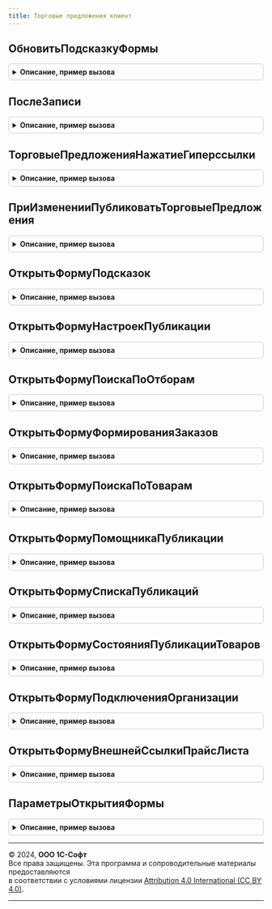 ```yaml
---
title: Торговые предложения клиент
---
```



## ОбновитьПодсказкуФормы
<details style="margin: 1em 0; padding: 0.5em; border: 1px solid #ccc; border-radius: 6px;">

<summary style="font-weight: bold; cursor: pointer;">Описание, пример вызова</summary>

```bsl

// Обновление подсказки торговых предложений в форме.
//
// Параметры:
//  Форма - ФормаКлиентскогоПриложения - форма, для которой обновляется подсказки.
//
Процедура ОбновитьПодсказкуФормы(Форма) Экспорт
```

Пример вызова
```bsl
ТорговыеПредложенияКлиент.ОбновитьПодсказкуФормы(Форма) 
```
</details>

## ПослеЗаписи
<details style="margin: 1em 0; padding: 0.5em; border: 1px solid #ccc; border-radius: 6px;">

<summary style="font-weight: bold; cursor: pointer;">Описание, пример вызова</summary>

```bsl

// Процедура, вызываемая из одноименного обработчика события формы.
//
// Параметры:
//  Форма - ФормаКлиентскогоПриложения - форма из обработчика события которой происходит вызов процедуры.
//  ПараметрыЗаписи - Структура - параметры записи.
//
Процедура ПослеЗаписи(Форма, ПараметрыЗаписи) Экспорт
```

Пример вызова
```bsl
ТорговыеПредложенияКлиент.ПослеЗаписи(Форма, ПараметрыЗаписи) 
```
</details>

## ТорговыеПредложенияНажатиеГиперссылки
<details style="margin: 1em 0; padding: 0.5em; border: 1px solid #ccc; border-radius: 6px;">

<summary style="font-weight: bold; cursor: pointer;">Описание, пример вызова</summary>

```bsl

// Отрабатывает событие нажатия на гиперссылку на форме.
//
// Параметры:
//  Форма   - ФормаКлиентскогоПриложения - из обработчика события которой происходит вызов процедуры.
//  Объект  - ДанныеФормыСтруктура       - основной объект формы.
//  Элемент - ЭлементФормы               - элемент формы.
//  СтандартнаяОбработка - Булево        - признак стандартной отработки события.
//
Процедура ТорговыеПредложенияНажатиеГиперссылки(Форма, Объект, Элемент, СтандартнаяОбработка) Экспорт
```

Пример вызова
```bsl
ТорговыеПредложенияКлиент.ТорговыеПредложенияНажатиеГиперссылки(Форма, Объект, Элемент, СтандартнаяОбработка) 
```
</details>

## ПриИзмененииПубликоватьТорговыеПредложения
<details style="margin: 1em 0; padding: 0.5em; border: 1px solid #ccc; border-radius: 6px;">

<summary style="font-weight: bold; cursor: pointer;">Описание, пример вызова</summary>

```bsl

// Отрабатывает событие смены флага публикации на форме.
//
// Параметры:
//  Форма   - ФормаКлиентскогоПриложения - из обработчика события которой происходит вызов процедуры.
//  Объект  - ЛюбаяСсылка                - ссылка на объект источник события.
//  Элемент - ЭлементФормы               - элемент формы.
//  СтандартнаяОбработка - Булево        - признак стандартной отработки события.
//
Процедура ПриИзмененииПубликоватьТорговыеПредложения(Форма, Объект, Элемент, СтандартнаяОбработка) Экспорт
```

Пример вызова
```bsl
ТорговыеПредложенияКлиент.ПриИзмененииПубликоватьТорговыеПредложения(Форма, Объект, Элемент, СтандартнаяОбработка) 
```
</details>

## ОткрытьФормуПодсказок
<details style="margin: 1em 0; padding: 0.5em; border: 1px solid #ccc; border-radius: 6px;">

<summary style="font-weight: bold; cursor: pointer;">Описание, пример вызова</summary>

```bsl

// Открытие форму подсказки.
//
// Параметры:
//  Форма - ФормаКлиентскогоПриложения - форма, из которой открывается форма подсказки.
//
Процедура ОткрытьФормуПодсказок(Форма) Экспорт
```

Пример вызова
```bsl
ТорговыеПредложенияКлиент.ОткрытьФормуПодсказок(Форма) 
```
</details>

## ОткрытьФормуНастроекПубликации
<details style="margin: 1em 0; padding: 0.5em; border: 1px solid #ccc; border-radius: 6px;">

<summary style="font-weight: bold; cursor: pointer;">Описание, пример вызова</summary>

```bsl

// Открывает форму редактирования настроек публикации торгового предложения
//
// Параметры:
//  ТорговоеПредложение - ОпределяемыйТип.ТорговоеПредложение - торговое предложение, настройки которого
//                        требуется открыть.
//  ВладелецФормы       - ФормаКлиентскогоПриложения - Форма
//  ОписаниеОповещения  - ОписаниеОповещения         - оповещение о закрытии формы.
//
Процедура ОткрытьФормуНастроекПубликации(ТорговоеПредложение, ВладелецФормы = Неопределено, ОписаниеОповещения = Неопределено) Экспорт
```

Пример вызова
```bsl
ТорговыеПредложенияКлиент.ОткрытьФормуНастроекПубликации(ТорговоеПредложение, ВладелецФормы, ОписаниеОповещения);
```
</details>

## ОткрытьФормуПоискаПоОтборам
<details style="margin: 1em 0; padding: 0.5em; border: 1px solid #ccc; border-radius: 6px;">

<summary style="font-weight: bold; cursor: pointer;">Описание, пример вызова</summary>

```bsl

// Открывает форму поиска товаров по отборам
//
// Параметры:
//  ПараметрыОткрытияФормы - Структура - параметры формы:
//    *ИдентификаторКатегории          - Строка - идентификатор категории сервиса
//    *ИдентификаторЗаказа             - УникальныйИдентификатор - уникальный идентификатор формы заказа
//    *ОтборАртикул                    - Строка - артикул для поиска
//    *ОтборНаименование               - Строка - наименование для поиска
//    *ОтборНоменклатураСервиса        - Строка - идентификатор номенклатуры сервиса
//    *ОтборХарактеристикаСервиса      - Строка - идентификатор характеристики сервиса
//    *Валюта                          - СправочникСсылка - ссылка на валюту
//    *Контрагент                      - СправочникСсылка - контрагент для отбора торговых предложений
//    *ИНН                             - Строка - ИНН контрагента для отбора
//    *КПП                             - Строка - КПП контрагента для отбора
//    *ОтборШтрихКоды                  - Массив из Строка - массив штрихкодов для поиска
//    *АдресТоваровВХранилище          - Строка - адрес таблицы товаров во временном хранилище
//  ВладелецФормы          - ФормаКлиентскогоПриложения, ПараметрыВыполненияКоманды - форма-владелец или
//                                       контекст выполнения команды
//  ОписаниеОповещения     - ОписаниеОповещения - оповещение о закрытии формы.
//
Процедура ОткрытьФормуПоискаПоОтборам(ПараметрыОткрытияФормы = Неопределено, ВладелецФормы = Неопределено, Экспорт
```

Пример вызова
```bsl
ТорговыеПредложенияКлиент.ОткрытьФормуПоискаПоОтборам(ПараметрыОткрытияФормы, ВладелецФормы, );
```
</details>

## ОткрытьФормуФормированияЗаказов
<details style="margin: 1em 0; padding: 0.5em; border: 1px solid #ccc; border-radius: 6px;">

<summary style="font-weight: bold; cursor: pointer;">Описание, пример вызова</summary>

```bsl

// Открывает форму формирования заказов
//
// Параметры:
//  ПараметрыОткрытияФормы - Структура - параметры формы:
//    *РежимЗапросаЦен         - Булево - признак режима запроса цен
//    *ИдентификаторЗаказа     - УникальныйИдентификатор - уникальный идентификатор формы заказа
//    *Организация             - ОпределяемыйТип.Организация - ссылка на организацию
//    *Валюта                  - СправочникСсылка - ссылка на валюту
//    *АдресТоваровВХранилище  - Строка - адрес таблицы товаров во временном хранилище
//  ВладелецФормы          - ФормаКлиентскогоПриложения - форма-владелец
//  ОписаниеОповещения     - ОписаниеОповещения - оповещение о закрытии формы.
//
Процедура ОткрытьФормуФормированияЗаказов(ПараметрыОткрытияФормы = Неопределено, ВладелецФормы = Неопределено, Экспорт
```

Пример вызова
```bsl
ТорговыеПредложенияКлиент.ОткрытьФормуФормированияЗаказов(ПараметрыОткрытияФормы, ВладелецФормы, );
```
</details>

## ОткрытьФормуПоискаПоТоварам
<details style="margin: 1em 0; padding: 0.5em; border: 1px solid #ccc; border-radius: 6px;">

<summary style="font-weight: bold; cursor: pointer;">Описание, пример вызова</summary>

```bsl

// Открывает форму поиска товаров
//
// Параметры:
//  ПараметрыОткрытияФормы - Структура - параметры формы. см. Параметры формы
//  ВладелецФормы          - ФормаКлиентскогоПриложения - форма-владелец
//  ОписаниеОповещения     - ОписаниеОповещения - оповещение о закрытии формы.
//
Процедура ОткрытьФормуПоискаПоТоварам(ПараметрыОткрытияФормы = Неопределено, ВладелецФормы = Неопределено, Экспорт
```

Пример вызова
```bsl
ТорговыеПредложенияКлиент.ОткрытьФормуПоискаПоТоварам(ПараметрыОткрытияФормы, ВладелецФормы, );
```
</details>

## ОткрытьФормуПомощникаПубликации
<details style="margin: 1em 0; padding: 0.5em; border: 1px solid #ccc; border-radius: 6px;">

<summary style="font-weight: bold; cursor: pointer;">Описание, пример вызова</summary>

```bsl

// Открывает форму помощника публикации
//
// Параметры:
//  ПараметрыОткрытияФормы - Структура - параметры формы. см. Параметры формы
//  ВладелецФормы          - ФормаКлиентскогоПриложения - форма-владелец
//  ОписаниеОповещения     - ОписаниеОповещения - оповещение о закрытии формы.
//
Процедура ОткрытьФормуПомощникаПубликации(ПараметрыОткрытияФормы = Неопределено, ВладелецФормы = Неопределено, Экспорт
```

Пример вызова
```bsl
ТорговыеПредложенияКлиент.ОткрытьФормуПомощникаПубликации(ПараметрыОткрытияФормы, ВладелецФормы, );
```
</details>

## ОткрытьФормуСпискаПубликаций
<details style="margin: 1em 0; padding: 0.5em; border: 1px solid #ccc; border-radius: 6px;">

<summary style="font-weight: bold; cursor: pointer;">Описание, пример вызова</summary>

```bsl

// Открывает форму списка публикаций
//
// Параметры:
//  ПараметрыОткрытияФормы - Структура - параметры формы. см. Параметры формы
//  ВладелецФормы          - ФормаКлиентскогоПриложения - форма-владелец
//  ОписаниеОповещения     - ОписаниеОповещения - оповещение о закрытии формы.
//
Процедура ОткрытьФормуСпискаПубликаций(ПараметрыОткрытияФормы = Неопределено, ВладелецФормы = Неопределено, Экспорт
```

Пример вызова
```bsl
ТорговыеПредложенияКлиент.ОткрытьФормуСпискаПубликаций(ПараметрыОткрытияФормы, ВладелецФормы, );
```
</details>

## ОткрытьФормуСостоянияПубликацииТоваров
<details style="margin: 1em 0; padding: 0.5em; border: 1px solid #ccc; border-radius: 6px;">

<summary style="font-weight: bold; cursor: pointer;">Описание, пример вызова</summary>

```bsl

// Открывает форму состояния публикации товаров
//
// Параметры:
//  ПараметрыОткрытияФормы - Структура - параметры формы. см. ТорговыеПредложенияКлиент.ПараметрыОткрытияФормы
//
Процедура ОткрытьФормуСостоянияПубликацииТоваров(ПараметрыОткрытияФормы) Экспорт
```

Пример вызова
```bsl
ТорговыеПредложенияКлиент.ОткрытьФормуСостоянияПубликацииТоваров(ПараметрыОткрытияФормы) 
```
</details>

## ОткрытьФормуПодключенияОрганизации
<details style="margin: 1em 0; padding: 0.5em; border: 1px solid #ccc; border-radius: 6px;">

<summary style="font-weight: bold; cursor: pointer;">Описание, пример вызова</summary>

```bsl

// см. БизнесСетьКлиент.ОткрытьФормуПодключенияОрганизации
Процедура ОткрытьФормуПодключенияОрганизации( Экспорт
```

Пример вызова
```bsl
ТорговыеПредложенияКлиент.ОткрытьФормуПодключенияОрганизации();
```
</details>

## ОткрытьФормуВнешнейСсылкиПрайсЛиста
<details style="margin: 1em 0; padding: 0.5em; border: 1px solid #ccc; border-radius: 6px;">

<summary style="font-weight: bold; cursor: pointer;">Описание, пример вызова</summary>

```bsl

// Открывает форму создания/получения внешней ссылки прайс листа
//
// Параметры:
//  ПараметрыОткрытияФормы - см. ПараметрыОткрытияФормы
//
Процедура ОткрытьФормуВнешнейСсылкиПрайсЛиста(ПараметрыОткрытияФормы) Экспорт
```

Пример вызова
```bsl
ТорговыеПредложенияКлиент.ОткрытьФормуВнешнейСсылкиПрайсЛиста(ПараметрыОткрытияФормы) 
```
</details>

## ПараметрыОткрытияФормы
<details style="margin: 1em 0; padding: 0.5em; border: 1px solid #ccc; border-radius: 6px;">

<summary style="font-weight: bold; cursor: pointer;">Описание, пример вызова</summary>

```bsl

// Конструктор универсального параметра открытия форм подсистемы.
//
// Возвращаемое значение:
//  Структура - Структура с ключами открытия формы:
//    *ПараметрыФормы - Структура - параметры, переадресуемые в открываемую форму
//    *ВладелецФормы - ФормаКлиентскогоПриложения - владелец открываемой формы
//    *Уникальность - УникальныйИдентификатор - в данном параметре может быть задан некоторый ключ,
//                      значение которого будет использоваться для поиска уже открытых форм.
//    *ПараметрыВыполненияКоманды - ПараметрыВыполненияКоманды - описывает структуру, передаваемую
//                      в обработчик команды.
//    *ОписаниеОповещения - ОписаниеОповещения - содержит описание процедуры, которая будет вызвана
//                      при закрытии формы
//    *РежимОткрытияОкна - РежимОткрытияОкнаФормы - содержит вариант открытия окна, в котором будет
//                      размещена форма.
//
Функция ПараметрыОткрытияФормы() Экспорт
```

Пример вызова
```bsl
Результат = ТорговыеПредложенияКлиент.ПараметрыОткрытияФормы() 
```
</details>

---

© 2024, **ООО 1С-Софт**  
Все права защищены. Эта программа и сопроводительные материалы предоставляются  
в соответствии с условиями лицензии [Attribution 4.0 International (CC BY 4.0)](https://creativecommons.org/licenses/by/4.0/legalcode).

---
